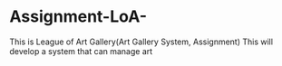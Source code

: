 # Assignment-LoA-
This is League of Art Gallery(Art Gallery System, Assignment)
This will develop a system that can manage art
